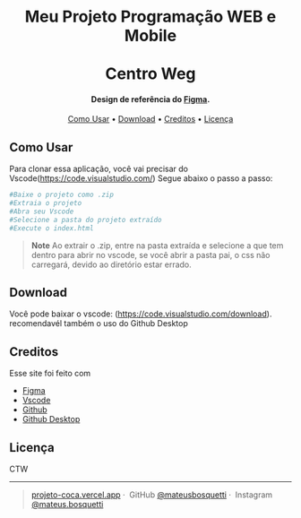 
<h1 align="center">
  <br>
Meu Projeto Programação WEB e Mobile
  <br>
<br>
  Centro Weg
  <br>
</h1>

<h4 align="center">Design de referência do <a href="https://www.figma.com/design/FRDeDxArUVlwbEW7QDz9cO/Untitled?node-id=0-1&t=79E1If7t66dTmvgF-1" target="_blank">Figma</a>.</h4>

<p align="center">
  <a href="#how-to-use">Como Usar</a> •
  <a href="#download">Download</a> •
  <a href="#credits">Creditos</a> •
  <a href="#license">Licença</a>
</p>

## Como Usar

Para clonar essa aplicação, você vai precisar do Vscode(https://code.visualstudio.com/) Segue abaixo o passo a passo:

```bash
#Baixe o projeto como .zip
#Extraia o projeto
#Abra seu Vscode
#Selecione a pasta do projeto extraído
#Execute o index.html
```

> **Note**
> Ao extrair o .zip, entre na pasta extraída e selecione a que tem dentro para abrir no vscode, se você abrir a pasta pai, o css não carregará, devido ao diretório estar errado.


## Download

Você pode baixar o vscode: (https://code.visualstudio.com/download). recomendavél também o uso do Github Desktop

## Creditos

Esse site foi feito com

- [Figma](https://www.figma.com/login)
- [Vscode](https://code.visualstudio.com/)
- [Github](https://github.com/)
- [Github Desktop](https://desktop.github.com/)

## Licença

CTW

---

> [projeto-coca.vercel.app](https://projeto-coca.vercel.app/)&nbsp;&middot;&nbsp;
> GitHub [@mateusbosquetti](https://github.com/mateusbosquetti)&nbsp;&middot;&nbsp;
> Instagram [@mateus.bosquetti](https://www.instagram.com/mateus.bosquetti/)
